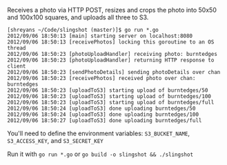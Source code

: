 Receives a photo via HTTP POST, resizes and crops the photo into 50x50 and 100x100 squares, and uploads all three to S3.

```
[shreyans ~/Code/slingshot (master)]$ go run *.go
2012/09/06 18:50:13 [main] starting server on localhost:8080
2012/09/06 18:50:13 [receivePhotos] locking this goroutine to an OS thread
2012/09/06 18:50:23 [photoUploadHandler] receiving photo: burntedges
2012/09/06 18:50:23 [photoUploadHandler] returning HTTP response to client
2012/09/06 18:50:23 [sendPhotoDetails] sending photoDetails over chan
2012/09/06 18:50:23 [receivePhotos] received photo over chan: burntedges
2012/09/06 18:50:23 [uploadToS3] starting upload of burntedges/50
2012/09/06 18:50:23 [uploadToS3] starting upload of burntedges/100
2012/09/06 18:50:23 [uploadToS3] starting upload of burntedges/full
2012/09/06 18:50:24 [uploadToS3] done uploading burntedges/50
2012/09/06 18:50:24 [uploadToS3] done uploading burntedges/100
2012/09/06 18:50:27 [uploadToS3] done uploading burntedges/full
```

You'll need to define the environment variables: `S3_BUCKET_NAME`, `S3_ACCESS_KEY`, and `S3_SECRET_KEY`

Run it with `go run *.go` or `go build -o slingshot && ./slingshot` 